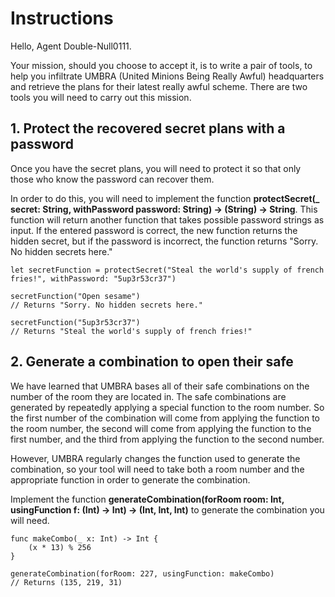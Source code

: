 #  Instructions

Hello, Agent Double-Null0111.

Your mission, should you choose to accept it, is to write a pair of tools, to help you infiltrate UMBRA (United Minions Being Really Awful) headquarters and retrieve the plans for their latest really awful scheme. There are two tools you will need to carry out this mission.

## 1. Protect the recovered secret plans with a password

Once you have the secret plans, you will need to protect it so that only those who know the password can recover them.

In order to do this, you will need to implement the function **protectSecret(\_ secret: String, withPassword password: String) -> (String) -> String**. This function will return another function that takes possible password strings as input. If the entered password is correct, the new function returns the hidden secret, but if the password is incorrect, the function returns "Sorry. No hidden secrets here."

    let secretFunction = protectSecret("Steal the world's supply of french fries!", withPassword: "5up3r53cr37")
    
    secretFunction("Open sesame")
    // Returns "Sorry. No hidden secrets here."

    secretFunction("5up3r53cr37")
    // Returns "Steal the world's supply of french fries!"

## 2. Generate a combination to open their safe

We have learned that UMBRA bases all of their safe combinations on the number of the room they are located in. The safe combinations are generated by repeatedly applying a special function to the room number. So the first number of the combination will come from applying the function to the room number, the second will come from applying the function to the first number, and the third from applying the function to the second number.

However, UMBRA regularly changes the function used to generate the combination, so your tool will need to take both a room number and the appropriate function in order to generate the combination.

Implement the function **generateCombination(forRoom room: Int, usingFunction f: (Int) -> Int) -> (Int, Int, Int)** to generate the combination you will need.

    func makeCombo(_ x: Int) -> Int {
        (x * 13) % 256
    }

    generateCombination(forRoom: 227, usingFunction: makeCombo)
    // Returns (135, 219, 31)

